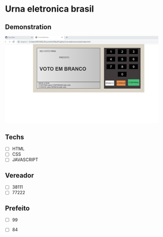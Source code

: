 # Urna eletronica brasil

## Demonstration
<img src="images/demo.PNG" alt="exemplo"> 

## Techs 

* [ ] HTML
* [ ] CSS
* [ ] JAVASCRIPT

## Vereador 
* [ ] 38111
* [ ] 77222

## Prefeito
* [ ] 99
* [ ] 84


